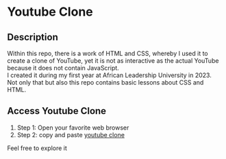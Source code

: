 # Youtube Clone
## Description
Within this repo, there is a work of HTML and CSS, whereby I used it to create a clone of YouTube, yet it is not as interactive as the actual YouTube because it does not contain JavaScript.  
I created it during my first year at African Leadership University in 2023. Not only that but also this repo contains basic lessons about CSS and HTML.

## Access Youtube Clone

1. Step 1: Open your favorite web browser
2. Step 2: copy and paste [youtube clone](https://pimanzi.github.io/Project-youtube-clone/youtube-clone/youtube.html)
   
Feel free to explore it 

